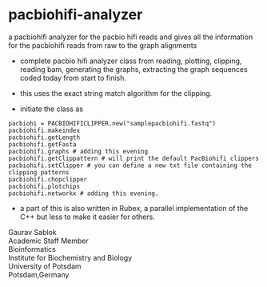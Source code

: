 # pacbiohifi-analyzer
a pacbiohifi analyzer for the pacbio hifi reads and gives all the information for the pacbiohifi reads from raw to the graph alignments

- complete pacbio hifi analyzer class from reading, plotting, clipping, reading bam, generating the graphs, extracting the graph sequences coded today from start to finish.

- this uses the exact string match algorithm for the clipping. 

- initiate the class as 
```
pacbiohi = PACBIOHIFICLIPPER.new("samplepacbiohifi.fastq")
pacbiohifi.makeindex
pacbiohifi.getLength
pacbiohifi.getFasta
pacbiohifi.graphs # adding this evening 
pacbiohifi.getClippattern # will print the default PacBiohifi clippers
pacbiohifi.setClipper # you can define a new txt file containing the clipping patterns
pacbiohifi.chopclipper
pacbiohifi.plotchips
pacbiohifi.networkx # adding this evening.
```
- a part of this is also written in Rubex, a parallel implementation of the C++ but less to make it easier for others. 

Gaurav Sablok \
Academic Staff Member \
Bioinformatics \
Institute for Biochemistry and Biology \
University of Potsdam \
Potsdam,Germany


